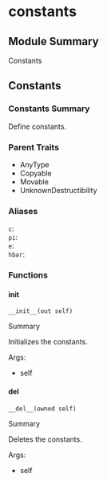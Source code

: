 



# constants

##  Module Summary
  
Constants
## Constants

### Constants Summary
  
  
Define constants.  

### Parent Traits
  

- AnyType
- Copyable
- Movable
- UnknownDestructibility

### Aliases
  
`c`:   
`pi`:   
`e`:   
`hbar`:   

### Functions

#### __init__


```Mojo
__init__(out self)
```  
Summary  
  
Initializes the constants.  
  
Args:  

- self

#### __del__


```Mojo
__del__(owned self)
```  
Summary  
  
Deletes the constants.  
  
Args:  

- self
